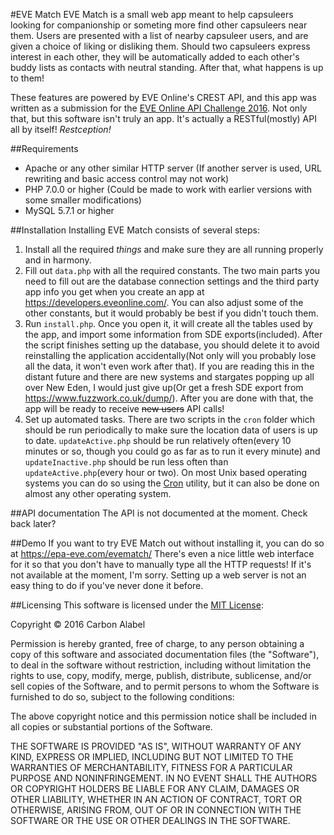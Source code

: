 #EVE Match
EVE Match is a small web app meant to help capsuleers looking for companionship or someting more find other capsuleers near them.
Users are presented with a list of nearby capsuleer users, and are given a choice of liking or disliking them. Should two capsuleers express interest in each other, they will be automatically added to each other's buddy lists as contacts with neutral standing. After that, what happens is up to them!

These features are powered by EVE Online's CREST API, and this app was written as a submission for the [EVE Online API Challenge 2016](http://community.eveonline.com/news/dev-blogs/the-eve-online-api-challenge-1/). Not only that, but this software isn't truly an app. It's actually a RESTful(mostly) API all by itself! *Restception!*

##Requirements
 * Apache or any other similar HTTP server (If another server is used, URL rewriting and basic access control may not work)
 * PHP 7.0.0 or higher (Could be made to work with earlier versions with some smaller modifications)
 * MySQL 5.7.1 or higher

##Installation
Installing EVE Match consists of several steps:

1. Install all the required *things* and make sure they are all running properly and in harmony.
2. Fill out `data.php` with all the required constants. The two main parts you need to fill out are the database connection settings and the third party app info you get when you create an app at https://developers.eveonline.com/. You can also adjust some of the other constants, but it would probably be best if you didn't touch them.
3. Run `install.php`. Once you open it, it will create all the tables used by the app, and import some information from SDE exports(included). After the script finishes setting up the database, you should delete it to avoid reinstalling the application accidentally(Not only will you probably lose all the data, it won't even work after that). If you are reading this in the distant future and there are new systems and stargates popping up all over New Eden, I would just give up(Or get a fresh SDE export from https://www.fuzzwork.co.uk/dump/). After you are done with that, the app will be ready to receive ~~new users~~ API calls!
4. Set up automated tasks. There are two scripts in the `cron` folder which should be run periodically to make sure the location data of users is up to date. `updateActive.php` should be run relatively often(every 10 minutes or so, though you could go as far as to run it every minute) and `updateInactive.php` should be run less often than `updateActive.php`(every hour or two). On most Unix based operating systems you can do so using the [Cron](https://en.wikipedia.org/wiki/Cron) utility, but it can also be done on almost any other operating system.

##API documentation
The API is not documented at the moment. Check back later?

##Demo
If you want to try EVE Match out without installing it, you can do so at https://epa-eve.com/evematch/
There's even a nice little web interface for it so that you don't have to manually type all the HTTP requests!
If it's not available at the moment, I'm sorry. Setting up a web server is not an easy thing to do if you've never done it before.

##Licensing
This software is licensed under the [MIT License](https://en.wikipedia.org/wiki/MIT_License):

Copyright © 2016 Carbon Alabel

Permission is hereby granted, free of charge, to any person obtaining a copy of this software and associated documentation files (the "Software"), to deal in the software without restriction, including without limitation the rights to use, copy, modify, merge, publish, distribute, sublicense, and/or sell copies of the Software, and to permit persons to whom the Software is furnished to do so, subject to the following conditions:

The above copyright notice and this permission notice shall be included in all copies or substantial portions of the Software.

THE SOFTWARE IS PROVIDED "AS IS", WITHOUT WARRANTY OF ANY KIND, EXPRESS OR IMPLIED, INCLUDING BUT NOT LIMITED TO THE WARRANTIES OF MERCHANTABILITY, FITNESS FOR A PARTICULAR PURPOSE AND NONINFRINGEMENT.  IN NO EVENT SHALL THE AUTHORS OR COPYRIGHT HOLDERS BE LIABLE FOR ANY CLAIM, DAMAGES OR OTHER LIABILITY, WHETHER IN AN ACTION OF CONTRACT, TORT OR OTHERWISE, ARISING FROM, OUT OF OR IN CONNECTION WITH THE SOFTWARE OR THE USE OR OTHER DEALINGS IN THE SOFTWARE.
